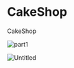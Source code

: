 # CakeShop
CakeShop

![part1](https://user-images.githubusercontent.com/35033507/73967529-0b733900-48e6-11ea-91d7-b4ad2f827641.png)


![Untitled](https://user-images.githubusercontent.com/35033507/74094807-5ee7b180-4ab5-11ea-8a9d-3aa1980934e8.png)



